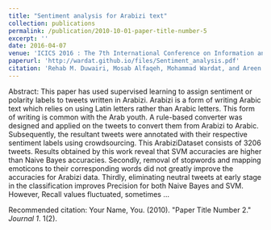 ```yaml
---
title: "Sentiment analysis for Arabizi text"
collection: publications
permalink: /publication/2010-10-01-paper-title-number-5
excerpt: ''
date: 2016-04-07
venue: 'ICICS 2016 : The 7th International Conference on Information and Communication Systems, (Irbid, Jordan)'
paperurl: 'http://wardat.github.io/files/Sentiment_analysis.pdf'
citation: 'Rehab M. Duwairi, Mosab Alfaqeh, Mohammad Wardat, and Areen Alrabadi. "Sentiment analysis for Arabizi text." 2016 7th International Conference on Information and Communication Systems (ICICS). IEEE, 2016.'
---
```

Abstract: This paper has used supervised learning to assign sentiment or polarity labels to tweets written in Arabizi. Arabizi is a form of writing Arabic text which relies on using Latin letters rather than Arabic letters. This form of writing is common with the Arab youth. A rule-based converter was designed and applied on the tweets to convert them from Arabizi to Arabic. Subsequently, the resultant tweets were annotated with their respective sentiment labels using crowdsourcing. This ArabiziDataset consists of 3206 tweets. Results obtained by this work reveal that SVM accuracies are higher than Naive Bayes accuracies. Secondly, removal of stopwords and mapping emoticons to their corresponding words did not greatly improve the accuracies for Arabizi data. Thirdly, eliminating neutral tweets at early stage in the classification improves Precision for both Naive Bayes and SVM. However, Recall values fluctuated, sometimes …

<!-- [Download paper here](http://wardat.github.io/files/Sentiment_analysis.pdf) -->

Recommended citation: Your Name, You. (2010). "Paper Title Number 2." <i>Journal 1</i>. 1(2).